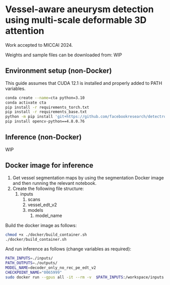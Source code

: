 # Vessel-aware aneurysm detection using multi-scale deformable 3D attention

Work accepted to MICCAI 2024.

Weights and sample files can be downloaded from: WIP

## Environment setup (non-Docker)

This guide assumes that CUDA 12.1 is installed and properly added to PATH variables.

```bash
conda create --name=cta python=3.10
conda activate cta
pip install -r requirements_torch.txt
pip install -r requirements_base.txt
python -m pip install 'git+https://github.com/facebookresearch/detectron2.git'
pip install opencv-python==4.8.0.76
```

## Inference (non-Docker)

WIP

## Docker image for inference

1. Get vessel segmentation maps by using the segmentation Docker image and then running the relevant notebook.
2. Create the following file structure:
    1. inputs
        1. scans
        2. vessel_edt_v2
        3. models
            1. model_name

Build the docker image as follows:

```bash
chmod +x ./docker/build_container.sh
./docker/build_container.sh
```

And run inference as follows (change variables as required):

```bash
PATH_INPUTS=./inputs/
PATH_OUTPUTS=./outputs/
MODEL_NAME=decoder_only_no_rec_pe_edt_v2
CHECKPOINT_NAME="0065999"
sudo docker run --gpus all -it --rm -v  $PATH_INPUTS:/workspace/inputs -v $PATH_OUTPUTS:/workspace/deform-aneurysm-detection/outputs  --shm-size=32g --ulimit memlock=-1 alceballosa/cta-det:latest  ./deform-aneurysm-detection/run_inference_docker.sh $MODEL_NAME $CHECKPOINT_NAME
```

